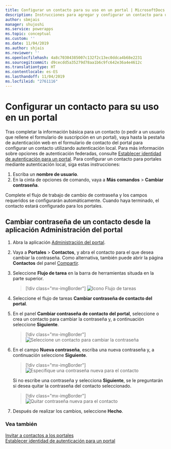 ```yaml
---
title: Configurar un contacto para su uso en un portal | MicrosoftDocs
description: Instrucciones para agregar y configurar un contacto para usarse en un portal.
author: sbmjais
manager: shujoshi
ms.service: powerapps
ms.topic: conceptual
ms.custom: ''
ms.date: 11/04/2019
ms.author: shjais
ms.reviewer: ''
ms.openlocfilehash: 4a8c70304385007c132f2c13ec0ddca4b68e2231
ms.sourcegitcommit: d9cecdd5a35279d78aa1b6c9fc642e36a4e4612c
ms.translationtype: HT
ms.contentlocale: es-ES
ms.lasthandoff: 11/04/2019
ms.locfileid: "2761116"
---
```

# <a name="configure-a-contact-for-use-on-a-portal"></a>Configurar un contacto para su uso en un portal

Tras completar la información básica para un contacto (o pedir a un usuario que rellene el formulario de suscripción en un portal), vaya hasta la pestaña de autenticación web en el formulario de contacto del portal para configurar un contacto utilizando autenticación local. Para más información sobre opciones de autenticación federadas, consulte [Establecer identidad de autenticación para un portal](set-authentication-identity.md). Para configurar un contacto para portales mediante autenticación local, siga estas instrucciones:  

1.  Escriba un **nombre de usuario**.
2.  En la cinta de opciones de comando, vaya a **Más comandos** &gt; **Cambiar contraseña**.

Complete el flujo de trabajo de cambio de contraseña y los campos requeridos se configurarán automáticamente. Cuando haya terminado, el contacto estará configurado para los portales.

## <a name="change-password-for-a-contact-from-portal-management-app"></a>Cambiar contraseña de un contacto desde la aplicación Administración del portal

1.  Abra la aplicación [Administración del portal](configure-portal.md).

2.  Vaya a **Portales** > **Contactos**, y abra el contacto para el que desea cambiar la contraseña.
    Como alternativa, también puede abrir la página **Contactos** del panel [Compartir](../manage-existing-portals.md#share). 

3.  Seleccione **Flujo de tarea** en la barra de herramientas situada en la parte superior.

    > [!div class="mx-imgBorder"]
    > ![Icono Flujo de tareas](../media/task-flow.png "Icono Flujo de tareas")

4.  Seleccione el flujo de tareas **Cambiar contraseña de contacto del portal**.

5.  En el panel **Cambiar contraseña de contacto del portal**, seleccione o crea un contacto para cambiar la contraseña y, a continuación seleccione **Siguiente**.

    > [!div class="mx-imgBorder"]
    > ![Seleccione un contacto para cambiar la contraseña](../media/change-password-select-contact.png "Seleccione un contacto para cambiar la contraseña")

6.  En el campo **Nueva contraseña**, escriba una nueva contraseña y, a continuación seleccione **Siguiente**.

    > [!div class="mx-imgBorder"]
    > ![Especifique una contraseña nueva para el contacto](../media/change-password-new-password.png "Especifique una contraseña nueva para el contacto")

    Si no escribe una contraseña y selecciona **Siguiente**, se le preguntarán si desea quitar la contraseña del contacto seleccionado.

    > [!div class="mx-imgBorder"]
    > ![Quitar contraseña nueva para el contacto](../media/change-password-remove-password.png "Quitar contraseña nueva para el contacto")

7.  Después de realizar los cambios, seleccione **Hecho**.


### <a name="see-also"></a>Vea también
[Invitar a contactos a los portales](invite-contacts.md)  
[Establecer identidad de autenticación para un portal](set-authentication-identity.md)  